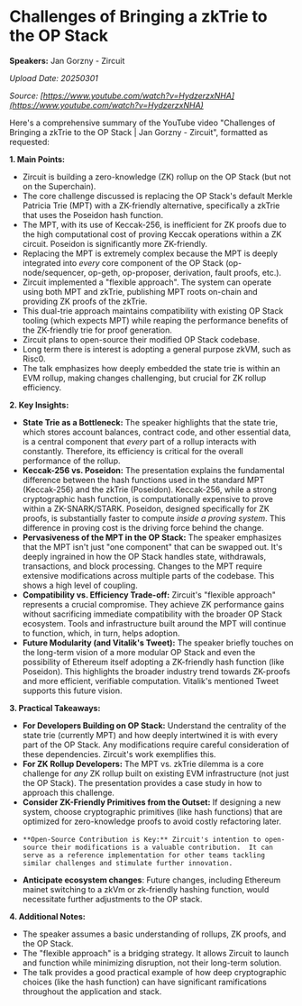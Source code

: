 # Challenges of Bringing a zkTrie to the OP Stack

**Speakers:** Jan Gorzny - Zircuit


*Upload Date: 20250301*

*Source: [https://www.youtube.com/watch?v=HydzerzxNHA](https://www.youtube.com/watch?v=HydzerzxNHA)*

Here's a comprehensive summary of the YouTube video "Challenges of Bringing a zkTrie to the OP Stack | Jan Gorzny - Zircuit", formatted as requested:

**1. Main Points:**

*   Zircuit is building a zero-knowledge (ZK) rollup on the OP Stack (but not on the Superchain).
*   The core challenge discussed is replacing the OP Stack's default Merkle Patricia Trie (MPT) with a ZK-friendly alternative, specifically a zkTrie that uses the Poseidon hash function.
*   The MPT, with its use of Keccak-256, is inefficient for ZK proofs due to the high computational cost of proving Keccak operations within a ZK circuit. Poseidon is significantly more ZK-friendly.
*   Replacing the MPT is extremely complex because the MPT is deeply integrated into *every* core component of the OP Stack (op-node/sequencer, op-geth, op-proposer, derivation, fault proofs, etc.).
*    Zircuit implemented a "flexible approach". The system can operate using both MPT and zkTrie, publishing MPT roots on-chain and providing ZK proofs of the zkTrie.
* This dual-trie approach maintains compatibility with existing OP Stack tooling (which expects MPT) while reaping the performance benefits of the ZK-friendly trie for proof generation.
*   Zircuit plans to open-source their modified OP Stack codebase.
* Long term there is interest is adopting a general purpose zkVM, such as Risc0.
* The talk emphasizes how deeply embedded the state trie is within an EVM rollup, making changes challenging, but crucial for ZK rollup efficiency.

**2. Key Insights:**

*   **State Trie as a Bottleneck:** The speaker highlights that the state trie, which stores account balances, contract code, and other essential data, is a central component that *every* part of a rollup interacts with constantly. Therefore, its efficiency is critical for the overall performance of the rollup.
*   **Keccak-256 vs. Poseidon:**  The presentation explains the fundamental difference between the hash functions used in the standard MPT (Keccak-256) and the zkTrie (Poseidon).  Keccak-256, while a strong cryptographic hash function, is computationally expensive to prove within a ZK-SNARK/STARK.  Poseidon, designed specifically for ZK proofs, is substantially faster to compute *inside a proving system*. This difference in proving cost is the driving force behind the change.
*   **Pervasiveness of the MPT in the OP Stack:** The speaker emphasizes that the MPT isn't just "one component" that can be swapped out.  It's deeply ingrained in how the OP Stack handles state, withdrawals, transactions, and block processing. Changes to the MPT require extensive modifications across multiple parts of the codebase. This shows a high level of coupling.
*   **Compatibility vs. Efficiency Trade-off:** Zircuit's "flexible approach" represents a crucial compromise.  They achieve ZK performance gains without sacrificing immediate compatibility with the broader OP Stack ecosystem. Tools and infrastructure built around the MPT will continue to function, which, in turn, helps adoption.
*   **Future Modularity (and Vitalik's Tweet):** The speaker briefly touches on the long-term vision of a more modular OP Stack and even the possibility of Ethereum itself adopting a ZK-friendly hash function (like Poseidon).  This highlights the broader industry trend towards ZK-proofs and more efficient, verifiable computation. Vitalik's mentioned Tweet supports this future vision.

**3. Practical Takeaways:**

*   **For Developers Building on OP Stack:** Understand the centrality of the state trie (currently MPT) and how deeply intertwined it is with every part of the OP Stack.  Any modifications require careful consideration of these dependencies.  Zircuit's work exemplifies this.
*   **For ZK Rollup Developers:** The MPT vs. zkTrie dilemma is a core challenge for *any* ZK rollup built on existing EVM infrastructure (not just the OP Stack). The presentation provides a case study in how to approach this challenge.
*   **Consider ZK-Friendly Primitives from the Outset:** If designing a new system, choose cryptographic primitives (like hash functions) that are optimized for zero-knowledge proofs to avoid costly refactoring later.
*     **Open-Source Contribution is Key:** Zircuit's intention to open-source their modifications is a valuable contribution.  It can serve as a reference implementation for other teams tackling similar challenges and stimulate further innovation.
*  **Anticipate ecosystem changes**: Future changes, including Ethereum mainet switching to a zkVm or zk-friendly hashing function, would necessitate further adjustments to the OP stack.

**4. Additional Notes:**

*   The speaker assumes a basic understanding of rollups, ZK proofs, and the OP Stack.
*   The "flexible approach" is a bridging strategy. It allows Zircuit to launch and function while minimizing disruption, not their long-term solution.
* The talk provides a good practical example of how deep cryptographic choices (like the hash function) can have significant ramifications throughout the application and stack.